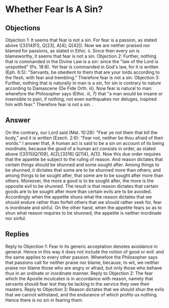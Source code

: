 # Whether Fear Is A Sin?
## Objections
Objection 1: It seems that fear is not a sin. For fear is a passion, as stated above ([3314]FS, Q[23], A[4]; Q[42]). Now we are neither praised nor blamed for passions, as stated in Ethic. ii. Since then every sin is blameworthy, it seems that fear is not a sin.
Objection 2: Further, nothing that is commanded in the Divine Law is a sin: since the "law of the Lord is unspotted" (Ps. 18:8). Yet fear is commanded in God's law, for it is written (Eph. 6:5): "Servants, be obedient to them that are your lords according to the flesh, with fear and trembling." Therefore fear is not a sin.
Objection 3: Further, nothing that is naturally in man is a sin, for sin is contrary to nature according to Damascene (De Fide Orth. iii). Now fear is natural to man: wherefore the Philosopher says (Ethic. iii, 7) that "a man would be insane or insensible to pain, if nothing, not even earthquakes nor deluges, inspired him with fear." Therefore fear is not a sin. .
## Answer
On the contrary, our Lord said (Mat. 10:28): "Fear ye not them that kill the body," and it is written (Ezech. 2:6): "Fear not, neither be thou afraid of their words."
I answer that, A human act is said to be a sin on account of its being inordinate, because the good of a human act consists in order, as stated above ([3315]Q[109], A[2];[3316] Q[114], A[1]). Now this due order requires that the appetite be subject to the ruling of reason. And reason dictates that certain things should be shunned and some sought after. Among things to be shunned, it dictates that some are to be shunned more than others; and among things to be sought after, that some are to be sought after more than others. Moreover, the more a good is to be sought after, the more is the opposite evil to be shunned. The result is that reason dictates that certain goods are to be sought after more than certain evils are to be avoided. Accordingly when the appetite shuns what the reason dictates that we should endure rather than forfeit others that we should rather seek for, fear is inordinate and sinful. On the other hand, when the appetite fears so as to shun what reason requires to be shunned, the appetite is neither inordinate nor sinful.
## Replies
Reply to Objection 1: Fear in its generic acceptation denotes avoidance in general. Hence in this way it does not include the notion of good or evil: and the same applies to every other passion. Wherefore the Philosopher says that passions call for neither praise nor blame, because, to wit, we neither praise nor blame those who are angry or afraid, but only those who behave thus in an ordinate or inordinate manner.
Reply to Objection 2: The fear which the Apostle inculcates is in accordance with reason, namely that servants should fear lest they be lacking in the service they owe their masters.
Reply to Objection 3: Reason dictates that we should shun the evils that we cannot withstand, and the endurance of which profits us nothing. Hence there is no sin in fearing them.